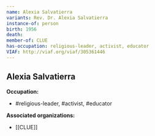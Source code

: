 ```yaml
---
name: Alexia Salvatierra
variants: Rev. Dr. Alexia Salvatierra
instance-of: person
birth: 1956
death: 
member-of: CLUE
has-occupation: religious-leader, activist, educator
VIAF: http://viaf.org/viaf/305361446
---
```

## Alexia Salvatierra

**Occupation:** 
- #religious-leader, #activist, #educator

**Associated organizations:** 
- [[CLUE]]